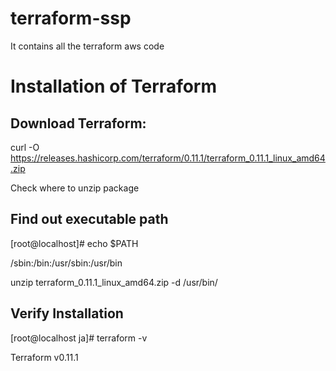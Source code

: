 # terraform-ssp
It contains all the terraform aws code

# Installation of Terraform

## Download Terraform:
curl -O https://releases.hashicorp.com/terraform/0.11.1/terraform_0.11.1_linux_amd64.zip

Check where to unzip package

## Find out executable path
[root@localhost]# echo $PATH

/sbin:/bin:/usr/sbin:/usr/bin

unzip terraform_0.11.1_linux_amd64.zip -d /usr/bin/

## Verify Installation
[root@localhost ja]# terraform -v

Terraform v0.11.1
